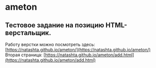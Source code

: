# ameton

## Тестовое задание на позицию HTML-верстальщик.

Работу верстки можно посмотреть здесь: [https://natashta.github.io/ameton/](https://natashta.github.io/ameton/)
Вторая страница: [https://natashta.github.io/ameton/add.html](https://natashta.github.io/ameton/add.html)
